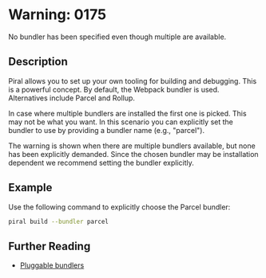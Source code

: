 # Warning: 0175

No bundler has been specified even though multiple are available.

## Description

Piral allows you to set up your own tooling for building and debugging. This
is a powerful concept. By default, the Webpack bundler is used. Alternatives
include Parcel and Rollup.

In case where multiple bundlers are installed the first one is picked. This
may not be what you want. In this scenario you can explicitly set the bundler
to use by providing a bundler name (e.g., "parcel").

The warning is shown when there are multiple bundlers available, but none has
been explicitly demanded. Since the chosen bundler may be installation
dependent we recommend setting the bundler explicitly.

## Example

Use the following command to explicitly choose the Parcel bundler:

```sh
piral build --bundler parcel
```

## Further Reading

- [Pluggable bundlers](https://docs.piral.io/reference/documentation/bundlers)
